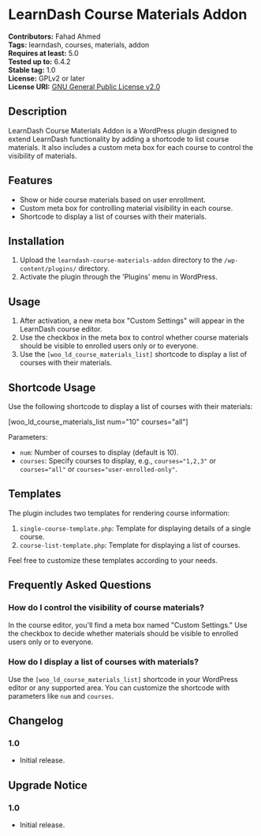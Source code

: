 # LearnDash Course Materials Addon

**Contributors:** Fahad Ahmed  
**Tags:** learndash, courses, materials, addon  
**Requires at least:** 5.0  
**Tested up to:** 6.4.2  
**Stable tag:** 1.0  
**License:** GPLv2 or later  
**License URI:** [GNU General Public License v2.0](http://www.gnu.org/licenses/gpl-2.0.html)

## Description

LearnDash Course Materials Addon is a WordPress plugin designed to extend LearnDash functionality by adding a shortcode to list course materials. It also includes a custom meta box for each course to control the visibility of materials.

## Features

- Show or hide course materials based on user enrollment.
- Custom meta box for controlling material visibility in each course.
- Shortcode to display a list of courses with their materials.

## Installation

1. Upload the `learndash-course-materials-addon` directory to the `/wp-content/plugins/` directory.
2. Activate the plugin through the 'Plugins' menu in WordPress.

## Usage

1. After activation, a new meta box "Custom Settings" will appear in the LearnDash course editor.
2. Use the checkbox in the meta box to control whether course materials should be visible to enrolled users only or to everyone.
3. Use the `[woo_ld_course_materials_list]` shortcode to display a list of courses with their materials.

## Shortcode Usage

Use the following shortcode to display a list of courses with their materials:

[woo_ld_course_materials_list num="10" courses="all"]


Parameters:
- `num`: Number of courses to display (default is 10).
- `courses`: Specify courses to display, e.g., `courses="1,2,3"` or `courses="all"` or `courses="user-enrolled-only"`.

## Templates

The plugin includes two templates for rendering course information:
1. `single-course-template.php`: Template for displaying details of a single course.
2. `course-list-template.php`: Template for displaying a list of courses.

Feel free to customize these templates according to your needs.

## Frequently Asked Questions

### How do I control the visibility of course materials?

In the course editor, you'll find a meta box named "Custom Settings." Use the checkbox to decide whether materials should be visible to enrolled users only or to everyone.

### How do I display a list of courses with materials?

Use the `[woo_ld_course_materials_list]` shortcode in your WordPress editor or any supported area. You can customize the shortcode with parameters like `num` and `courses`.

## Changelog

### 1.0
- Initial release.

## Upgrade Notice

### 1.0
- Initial release.
